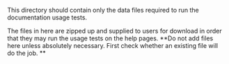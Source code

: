 This directory should contain only the data files required to run the documentation usage tests.

The files in here are zipped up and supplied to users for download in order that they may run the usage tests on the help pages. **Do not add files here unless absolutely necessary. First check whether an existing file will do the job. **